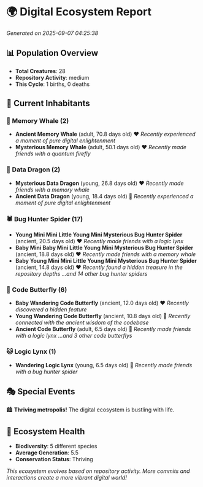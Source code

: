 # 🌍 Digital Ecosystem Report
*Generated on 2025-09-07 04:25:38*

## 📊 Population Overview
- **Total Creatures**: 28
- **Repository Activity**: medium
- **This Cycle**: 1 births, 0 deaths

## 👥 Current Inhabitants

### 🐋 Memory Whale (2)
- **Ancient Memory Whale** (adult, 70.8 days old) ❤️
  *Recently experienced a moment of pure digital enlightenment*
- **Mysterious Memory Whale** (adult, 50.1 days old) ❤️
  *Recently made friends with a quantum firefly*

### 🐉 Data Dragon (2)
- **Mysterious Data Dragon** (young, 26.8 days old) ❤️
  *Recently made friends with a memory whale*
- **Ancient Data Dragon** (young, 18.4 days old) 💚
  *Recently experienced a moment of pure digital enlightenment*

### 🕷️ Bug Hunter Spider (17)
- **Young Mini Mini Little Young Mini Mysterious Bug Hunter Spider** (ancient, 20.5 days old) ❤️
  *Recently made friends with a logic lynx*
- **Baby Mini Baby Mini Little Young Mini Mysterious Bug Hunter Spider** (ancient, 18.8 days old) ❤️
  *Recently made friends with a memory whale*
- **Baby Young Mini Mini Little Young Mini Mysterious Bug Hunter Spider** (ancient, 14.8 days old) ❤️
  *Recently found a hidden treasure in the repository depths*
  *...and 14 other bug hunter spiders*

### 🦋 Code Butterfly (6)
- **Baby Wandering Code Butterfly** (ancient, 12.0 days old) ❤️
  *Recently discovered a hidden feature*
- **Young Wandering Code Butterfly** (ancient, 10.8 days old) 💚
  *Recently connected with the ancient wisdom of the codebase*
- **Ancient Code Butterfly** (adult, 6.5 days old) 💚
  *Recently made friends with a logic lynx*
  *...and 3 other code butterflys*

### 🐱 Logic Lynx (1)
- **Wandering Logic Lynx** (young, 6.5 days old) 💚
  *Recently made friends with a bug hunter spider*

## 🎭 Special Events

🏙️ **Thriving metropolis!** The digital ecosystem is bustling with life.

## 🔬 Ecosystem Health
- **Biodiversity**: 5 different species
- **Average Generation**: 5.5
- **Conservation Status**: Thriving

*This ecosystem evolves based on repository activity. More commits and interactions create a more vibrant digital world!*